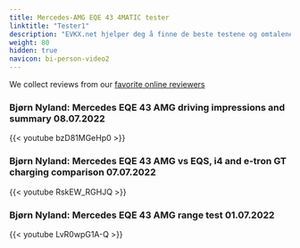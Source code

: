 ```yaml
---
title: Mercedes-AMG EQE 43 4MATIC tester
linktitle: "Tester1"
description: "EVKX.net hjelper deg å finne de beste testene og omtalene av denne modellen. "
weight: 80
hidden: true
navicon: bi-person-video2
---
```

We collect reviews from our [favorite online reviewers](/guides/evreviewers/)

### Bjørn Nyland: Mercedes EQE 43 AMG driving impressions and summary 08.07.2022

{{< youtube bzD81MGeHp0 >}}

### Bjørn Nyland: Mercedes EQE 43 AMG vs EQS, i4 and e-tron GT charging comparison 07.07.2022

{{< youtube RskEW_RGHJQ >}}

### Bjørn Nyland: Mercedes EQE 43 AMG range test 01.07.2022

{{< youtube LvR0wpG1A-Q >}}

